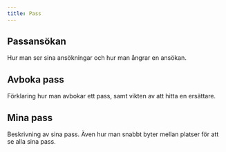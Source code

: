 ```yaml
---
title: Pass
---
```


## Passansökan
Hur man ser sina ansökningar och hur man ångrar en ansökan.

## Avboka pass
Förklaring hur man avbokar ett pass, samt vikten av att hitta en ersättare.

## Mina pass
Beskrivning av sina pass. Även hur man snabbt byter mellan platser för att se alla sina pass.
